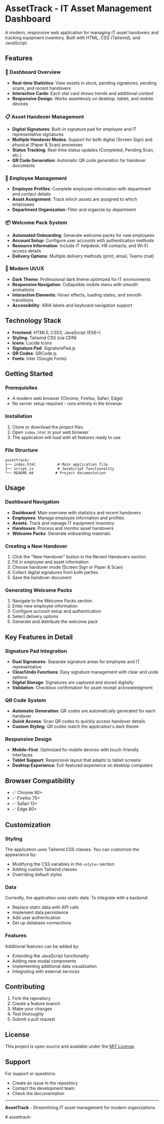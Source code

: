 # AssetTrack - IT Asset Management Dashboard

A modern, responsive web application for managing IT asset handovers and tracking equipment inventory. Built with HTML, CSS (Tailwind), and JavaScript.

## Features

### 🎯 Dashboard Overview
- **Real-time Statistics**: View assets in stock, pending signatures, pending scans, and recent handovers
- **Interactive Cards**: Each stat card shows trends and additional context
- **Responsive Design**: Works seamlessly on desktop, tablet, and mobile devices

### 📋 Asset Handover Management
- **Digital Signatures**: Built-in signature pad for employee and IT representative signatures
- **Multiple Handover Modes**: Support for both digital (Screen Sign) and physical (Paper & Scan) processes
- **Status Tracking**: Real-time status updates (Completed, Pending Scan, etc.)
- **QR Code Generation**: Automatic QR code generation for handover documents

### 👥 Employee Management
- **Employee Profiles**: Complete employee information with department and contact details
- **Asset Assignment**: Track which assets are assigned to which employees
- **Department Organization**: Filter and organize by department

### 📦 Welcome Pack System
- **Automated Onboarding**: Generate welcome packs for new employees
- **Account Setup**: Configure user accounts with authentication methods
- **Resource Information**: Include IT helpdesk, HR contacts, and Wi-Fi access details
- **Delivery Options**: Multiple delivery methods (print, email, Teams chat)

### 🎨 Modern UI/UX
- **Dark Theme**: Professional dark theme optimized for IT environments
- **Responsive Navigation**: Collapsible mobile menu with smooth animations
- **Interactive Elements**: Hover effects, loading states, and smooth transitions
- **Accessibility**: ARIA labels and keyboard navigation support

## Technology Stack

- **Frontend**: HTML5, CSS3, JavaScript (ES6+)
- **Styling**: Tailwind CSS (via CDN)
- **Icons**: Lucide Icons
- **Signature Pad**: SignaturePad.js
- **QR Codes**: QRCode.js
- **Fonts**: Inter (Google Fonts)

## Getting Started

### Prerequisites
- A modern web browser (Chrome, Firefox, Safari, Edge)
- No server setup required - runs entirely in the browser

### Installation
1. Clone or download the project files
2. Open `index.html` in your web browser
3. The application will load with all features ready to use

### File Structure
```
assettrack/
├── index.html          # Main application file
├── script.js           # JavaScript functionality
└── README.md          # Project documentation
```

## Usage

### Dashboard Navigation
- **Dashboard**: Main overview with statistics and recent handovers
- **Employees**: Manage employee information and profiles
- **Assets**: Track and manage IT equipment inventory
- **Handovers**: Process and monitor asset handovers
- **Welcome Packs**: Generate onboarding materials

### Creating a New Handover
1. Click the "New Handover" button in the Recent Handovers section
2. Fill in employee and asset information
3. Choose handover mode (Screen Sign or Paper & Scan)
4. Collect digital signatures from both parties
5. Save the handover document

### Generating Welcome Packs
1. Navigate to the Welcome Packs section
2. Enter new employee information
3. Configure account setup and authentication
4. Select delivery options
5. Generate and distribute the welcome pack

## Key Features in Detail

### Signature Pad Integration
- **Dual Signatures**: Separate signature areas for employee and IT representative
- **Clear/Undo Functions**: Easy signature management with clear and undo options
- **Digital Storage**: Signatures are captured and stored digitally
- **Validation**: Checkbox confirmation for asset receipt acknowledgment

### QR Code System
- **Automatic Generation**: QR codes are automatically generated for each handover
- **Quick Access**: Scan QR codes to quickly access handover details
- **Custom Styling**: QR codes match the application's dark theme

### Responsive Design
- **Mobile-First**: Optimized for mobile devices with touch-friendly interfaces
- **Tablet Support**: Responsive layout that adapts to tablet screens
- **Desktop Experience**: Full-featured experience on desktop computers

## Browser Compatibility

- ✅ Chrome 80+
- ✅ Firefox 75+
- ✅ Safari 13+
- ✅ Edge 80+

## Customization

### Styling
The application uses Tailwind CSS classes. You can customize the appearance by:
- Modifying the CSS variables in the `<style>` section
- Adding custom Tailwind classes
- Overriding default styles

### Data
Currently, the application uses static data. To integrate with a backend:
- Replace static data with API calls
- Implement data persistence
- Add user authentication
- Set up database connections

### Features
Additional features can be added by:
- Extending the JavaScript functionality
- Adding new modal components
- Implementing additional data visualization
- Integrating with external services

## Contributing

1. Fork the repository
2. Create a feature branch
3. Make your changes
4. Test thoroughly
5. Submit a pull request

## License

This project is open source and available under the [MIT License](LICENSE).

## Support

For support or questions:
- Create an issue in the repository
- Contact the development team
- Check the documentation

---

**AssetTrack** - Streamlining IT asset management for modern organizations.

#   a s s e t t r a c k -  
 
